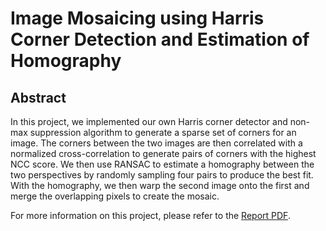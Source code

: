 # **Image Mosaicing using Harris Corner Detection and Estimation of Homography**

## Abstract 

In this project, we implemented our own Harris corner detector and non-max suppression algorithm to generate a sparse set of corners for an image. 
The corners between the two images are then correlated with a normalized cross-correlation to generate pairs of corners with the highest NCC score.
We then use RANSAC to estimate a homography between the two perspectives by randomly sampling four pairs to produce the best fit. With the homography,
we then warp the second image onto the first and merge the overlapping pixels to create the mosaic.

For more information on this project, please refer to the [Report PDF](Report.pdf).
